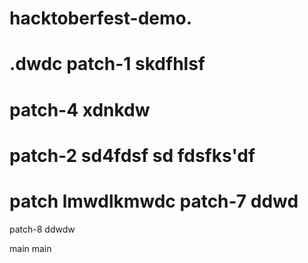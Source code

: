 # hacktoberfest-demo.
.dwdc
 patch-1
skdfhlsf
=======
 patch-4
xdnkdw
=======
 patch-2
sd4fdsf
sd
fdsfks'df
=======
patch
lmwdlkmwdc
patch-7
ddwd
=======
patch-8
ddwdw

 main
 main

